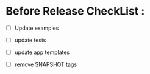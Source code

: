 # Before Release CheckList : 


* [ ] Update examples

* [ ] update tests

* [ ] update app templates

* [ ] remove SNAPSHOT tags